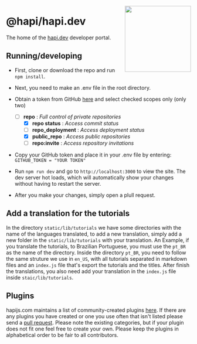 <a href="http://hapi.dev"><img src="https://raw.githubusercontent.com/hapijs/assets/master/images/family.png" width="180px" align="right" /></a>

# @hapi/hapi.dev

The home of the [hapi.dev](http://hapi.dev) developer portal.

## Running/developing

* First, clone or download the repo and run ```npm install```. 

* Next, you need to make an .env file in the root directory. 

* Obtain a token from GitHub [here](https://github.com/settings/tokens/new) and select checked scopes only (only two)

  - [ ] **repo**              :   *Full control of private repositories*
    - [x] **repo status**     :   *Access commit status*
    - [ ] **repo_deployment** :   *Access deployment status*
    - [x] **public_repo**     :   *Access public repositories*
    - [ ] **repo:invite**     :   *Access repository invitations*

* Copy your GitHub token and place it in your .env file by entering:
```GITHUB_TOKEN = "YOUR TOKEN"```

* Run ```npm run dev``` and go to ```http://localhost:3000``` to view the site. The dev server hot loads, which will automatically show your changes without having to restart the server. 

* After you make your changes, simply open a plull request. 

## Add a translation for the tutorials
In the directory `static/lib/tutorials` we have some directories with the name of the languages translated, to add a new translation, simply add a new folder in the `static/lib/tutorials` with your translation.
An Example, if you translate the tutorials, to Brazilian Portuguese, you must use the `pt_BR` as the name of the directory.
Inside the directory `pt_BR`, you need to follow the same struture we use in `en_US`, with all tutorials separated in markdown files and an `index.js` file that's export the tutorials and the titles.
After finish the translations, you also need add your translation in the `index.js` file inside `staic/lib/tutorials`.

## Plugins
hapijs.com maintains a list of community-created plugins [here](http://hapi.dev/plugins). If there are any plugins you have created or one you use often that isn't listed please send a [pull request](https://github.com/hapijs/hapi.dev/blob/master/static/lib/plugins.md). Please note the existing categories, but if your plugin does not fit one feel free to create your own. Please keep the plugins in alphabetical order to be fair to all contributors.

